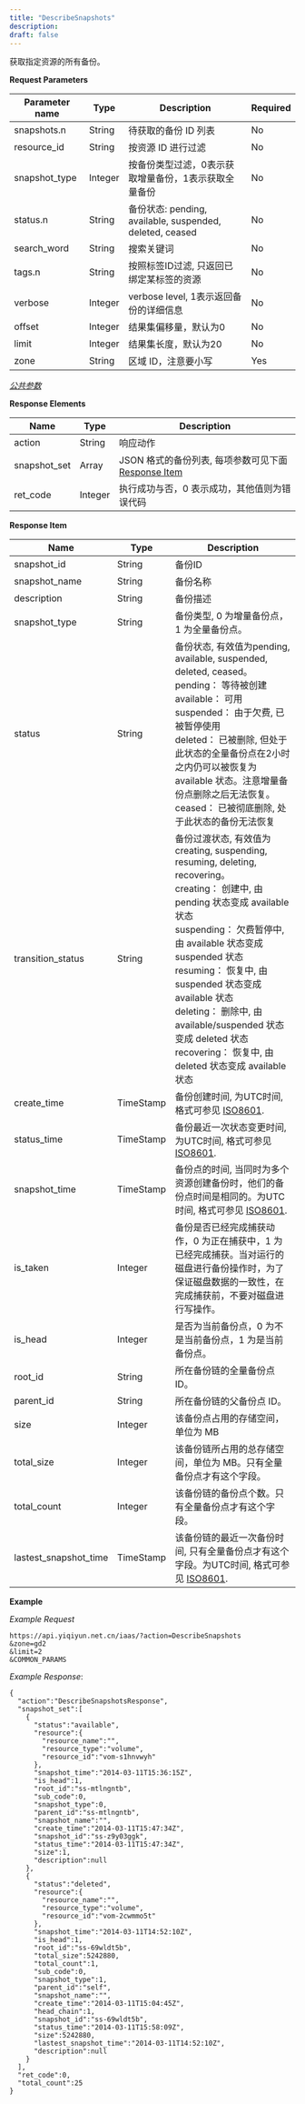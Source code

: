 ```yaml
---
title: "DescribeSnapshots"
description: 
draft: false
---
```




获取指定资源的所有备份。

**Request Parameters**

| Parameter name | Type | Description | Required |
| --- | --- | --- | --- |
| snapshots.n | String | 待获取的备份 ID 列表 | No |
| resource_id | String | 按资源 ID 进行过滤 | No |
| snapshot_type | Integer | 按备份类型过滤，0表示获取增量备份，1表示获取全量备份 | No |
| status.n | String | 备份状态: pending, available, suspended, deleted, ceased | No |
| search_word | String | 搜索关键词 | No |
| tags.n | String | 按照标签ID过滤, 只返回已绑定某标签的资源 | No |
| verbose | Integer | verbose level, 1表示返回备份的详细信息 | No |
| offset | Integer | 结果集偏移量，默认为0 | No |
| limit | Integer | 结果集长度，默认为20 | No |
| zone | String | 区域 ID，注意要小写 | Yes |

[_公共参数_](../../../parameters/)

**Response Elements**

| Name | Type | Description |
| --- | --- | --- |
| action | String | 响应动作 |
| snapshot_set | Array | JSON 格式的备份列表, 每项参数可见下面 [Response Item](#response-item) |
| ret_code | Integer | 执行成功与否，0 表示成功，其他值则为错误代码 |

**Response Item**

| Name | Type | Description |
| --- | --- | --- |
| snapshot_id | String | 备份ID |
| snapshot_name | String | 备份名称 |
| description | String | 备份描述 |
| snapshot_type | String | 备份类型, 0 为增量备份点，1 为全量备份点。 |
| status | String | 备份状态, 有效值为pending, available, suspended, deleted, ceased。<br/>pending： 等待被创建<br/>available： 可用<br/>suspended： 由于欠费, 已被暂停使用<br/>deleted： 已被删除, 但处于此状态的全量备份点在2小时之内仍可以被恢复为 available 状态。注意增量备份点删除之后无法恢复。<br/>ceased： 已被彻底删除, 处于此状态的备份无法恢复 |
| transition_status | String | 备份过渡状态, 有效值为creating, suspending, resuming, deleting, recovering。<br/>creating： 创建中, 由 pending 状态变成 available 状态<br/>suspending： 欠费暂停中, 由 available 状态变成 suspended 状态<br/>resuming： 恢复中, 由 suspended 状态变成 available 状态<br/>deleting： 删除中, 由 available/suspended 状态变成 deleted 状态<br/>recovering： 恢复中, 由 deleted 状态变成 available 状态 |
| create_time | TimeStamp | 备份创建时间, 为UTC时间, 格式可参见 [ISO8601](http://www.w3.org/TR/NOTE-datetime). |
| status_time | TimeStamp | 备份最近一次状态变更时间, 为UTC时间, 格式可参见 [ISO8601](http://www.w3.org/TR/NOTE-datetime). |
| snapshot_time | TimeStamp | 备份点的时间, 当同时为多个资源创建备份时，他们的备份点时间是相同的。为UTC时间, 格式可参见 [ISO8601](http://www.w3.org/TR/NOTE-datetime). |
| is_taken | Integer | 备份是否已经完成捕获动作，0 为正在捕获中，1 为已经完成捕获。当对运行的磁盘进行备份操作时，为了保证磁盘数据的一致性，在完成捕获前，不要对磁盘进行写操作。 |
| is_head | Integer | 是否为当前备份点，0 为不是当前备份点，1 为是当前备份点。 |
| root_id | String | 所在备份链的全量备份点 ID。 |
| parent_id | String | 所在备份链的父备份点 ID。 |
| size | Integer | 该备份点占用的存储空间，单位为 MB |
| total_size | Integer | 该备份链所占用的总存储空间，单位为 MB。只有全量备份点才有这个字段。 |
| total_count | Integer | 该备份链的备份点个数。只有全量备份点才有这个字段。 |
| lastest_snapshot_time | TimeStamp | 该备份链的最近一次备份时间, 只有全量备份点才有这个字段。为UTC时间, 格式可参见 [ISO8601](http://www.w3.org/TR/NOTE-datetime). |

**Example**

_Example Request_

```
https://api.yiqiyun.net.cn/iaas/?action=DescribeSnapshots
&zone=gd2
&limit=2
&COMMON_PARAMS
```

_Example Response_:

```
{
  "action":"DescribeSnapshotsResponse",
  "snapshot_set":[
    {
      "status":"available",
      "resource":{
        "resource_name":"",
        "resource_type":"volume",
        "resource_id":"vom-s1hnvwyh"
      },
      "snapshot_time":"2014-03-11T15:36:15Z",
      "is_head":1,
      "root_id":"ss-mtlngntb",
      "sub_code":0,
      "snapshot_type":0,
      "parent_id":"ss-mtlngntb",
      "snapshot_name":"",
      "create_time":"2014-03-11T15:47:34Z",
      "snapshot_id":"ss-z9y03ggk",
      "status_time":"2014-03-11T15:47:34Z",
      "size":1,
      "description":null
    },
    {
      "status":"deleted",
      "resource":{
        "resource_name":"",
        "resource_type":"volume",
        "resource_id":"vom-2cwmmo5t"
      },
      "snapshot_time":"2014-03-11T14:52:10Z",
      "is_head":1,
      "root_id":"ss-69wldt5b",
      "total_size":5242880,
      "total_count":1,
      "sub_code":0,
      "snapshot_type":1,
      "parent_id":"self",
      "snapshot_name":"",
      "create_time":"2014-03-11T15:04:45Z",
      "head_chain":1,
      "snapshot_id":"ss-69wldt5b",
      "status_time":"2014-03-11T15:58:09Z",
      "size":5242880,
      "lastest_snapshot_time":"2014-03-11T14:52:10Z",
      "description":null
    }
  ],
  "ret_code":0,
  "total_count":25
}
```

